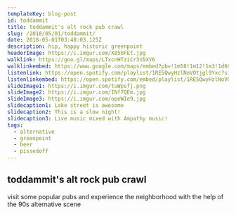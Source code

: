```yaml
---
templateKey: blog-post
id: toddammit
title: toddammit's alt rock pub crawl
slug: /2018/05/01/toddammit/
date: 2018-05-01T03:48:03.125Z
description: hip, happy historic greenpoint
headerImage: https://i.imgur.com/X85bFEt.jpg
walklink: https://goo.gl/maps/LTxcnHTziCr3n5XY6
walklinkembed: https://www.google.com/maps/embed?pb=!1m58!1m12!1m3!1d6047.199480917507!2d-73.95913400060427!3d40.72682699754999!2m3!1f0!2f0!3f0!3m2!1i1024!2i768!4f13.1!4m43!3e2!4m5!1s0x89c259442148b1ab%3A0xcd8673bf4e1c428c!2sLake+Street+Bar%2C+706+Manhattan+Ave%2C+Brooklyn%2C+NY+11222!3m2!1d40.7257289!2d-73.9517192!4m5!1s0x89c25940a8965fc3%3A0x50d7bf3aead75eb4!2sThe+Brew+Inn!3m2!1d40.731043!2d-73.95416689999999!4m5!1s0x89c259405f2592b7%3A0x155e353c259706f7!2sBlack+Rabbit!3m2!1d40.7301037!2d-73.9566243!4m5!1s0x89c259404fe0f67d%3A0xd4fbcd3b7d959ed2!2sPencil+Factory!3m2!1d40.7297855!2d-73.9574588!4m5!1s0x89c25954a14eee71%3A0xad541fe7db233c0c!2sMagazine+Bar!3m2!1d40.7293588!2d-73.957363!4m5!1s0x89c259422789e21d%3A0x8a4f82d56c7a78df!2sThe+Diamond!3m2!1d40.7267535!2d-73.9574737!4m5!1s0x89c259433e189c85%3A0x6ac76a024af4bae5!2sThe+Gutter!3m2!1d40.7225949!2d-73.9554301!5e0!3m2!1sen!2sus!4v1564162835020!5m2!1sen!2sus
listenlink: https://open.spotify.com/playlist/1RE5QwyHzlNoVOtjgl9Yxc?si=wLsVOG5NQ7ioYYBBiu2ZdQ
listenlinkembed: https://open.spotify.com/embed/playlist/1RE5QwyHzlNoVOtjgl9Yxc?si=wLsVOG5NQ7ioYYBBiu2ZdQ
slideImage1: https://i.imgur.com/tuWpsfj.png
slideImage2: https://i.imgur.com/INf7QEm.jpg
slideImage3: https://i.imgur.com/opeWIe9.jpg
slidecaption1: Lake street is awesome
slidecaption2: This is a slow night!
slidecaption3: Live music mixed with Ampathy music!
tags:
  - alternative
  - greenpoint
  - beer
  - pissedoff
---
```


## toddammit's alt rock pub crawl

visit some popular pubs and experience the neighborhood with the help of the 90s alternative scene